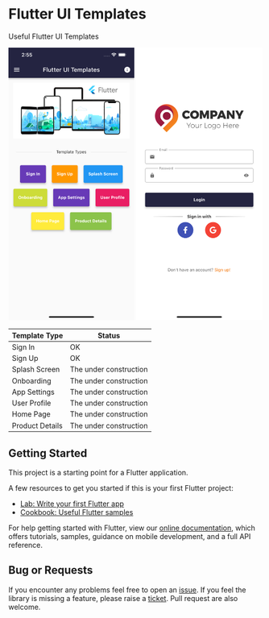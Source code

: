 # Flutter UI Templates
Useful Flutter UI Templates

<img src="https://github.com/egemenmede/flutter_ui_templates/blob/main/ScreenShot.png" alt="Image of Flutter UI Templates" width="250"/>

<img src="https://github.com/egemenmede/flutter_ui_templates/blob/main/ScreenShot_SignIn.png" alt="Image of Sign In" width="250"/>

Template Type | Status
------------ | -------------
Sign In | OK
Sign Up | OK
Splash Screen | The under construction
Onboarding | The under construction
App Settings | The under construction
User Profile | The under construction
Home Page | The under construction
Product Details | The under construction

## Getting Started

This project is a starting point for a Flutter application.

A few resources to get you started if this is your first Flutter project:

- [Lab: Write your first Flutter app](https://flutter.dev/docs/get-started/codelab)
- [Cookbook: Useful Flutter samples](https://flutter.dev/docs/cookbook)

For help getting started with Flutter, view our
[online documentation](https://flutter.dev/docs), which offers tutorials,
samples, guidance on mobile development, and a full API reference.

## Bug or Requests

If you encounter any problems feel free to open an [issue](https://github.com/egemenmede/flutter_ui_templates/issues/new?template=bug_report.md). If you feel the library is missing a feature, please raise a [ticket](https://github.com/egemenmede/flutter_ui_templates/issues/new?template=feature_request.md). Pull request are also welcome.
